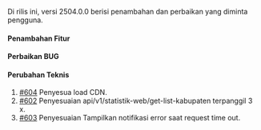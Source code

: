Di rilis ini, versi 2504.0.0 berisi penambahan dan perbaikan yang diminta pengguna.

#### Penambahan Fitur

#### Perbaikan BUG

#### Perubahan Teknis

1. [#604](https://github.com/OpenSID/OpenKab/issues/604) Penyesua load CDN.
2. [#602](https://github.com/OpenSID/OpenKab/issues/602) Penyesuaian api/v1/statistik-web/get-list-kabupaten terpanggil 3 x.
3. [#603](https://github.com/OpenSID/OpenKab/issues/603) Penyesuaian Tampilkan notifikasi error saat request time out.